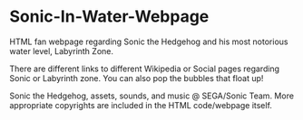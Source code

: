 # Sonic-In-Water-Webpage
HTML fan webpage regarding Sonic the Hedgehog and his most notorious water level, Labyrinth Zone.

There are different links to different Wikipedia or Social pages regarding Sonic or Labyrinth zone.
You can also pop the bubbles that float up!

Sonic the Hedgehog, assets, sounds, and music @ SEGA/Sonic Team.  More appropriate copyrights are included in the HTML code/webpage itself.
